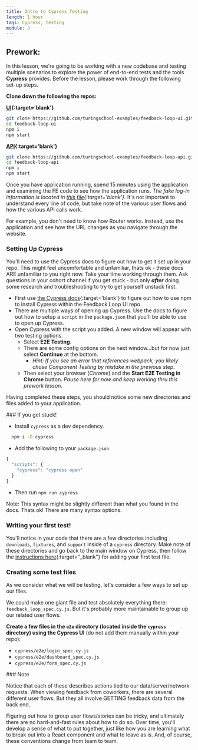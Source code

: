 ```yaml
---
title: Intro to Cypress Testing
length: 1 hour
tags: Cypress, testing
module: 3
---
```


## Prework:
In this lesson, we're going to be working with a new codebase and testing multiple scenarios to explore the power of end-to-end tests and the tools **Cypress** provides.  Before the lesson, please work through the following set-up steps.

**Clone down the following the repos:**

**[UI](https://github.com/turingschool-examples/feedback-loop-ui){:target='blank'}**
```bash
git clone https://github.com/turingschool-examples/feedback-loop-ui.git
cd feedback-loop-ui
npm i
npm start
```

**[API](https://github.com/turingschool-examples/feedback-loop-api){:target='blank'}**
```bash
git clone https://github.com/turingschool-examples/feedback-loop-api.git
cd feedback-loop-api
npm i
npm start
```

Once you have application running, spend 15 minutes using the application and examining the FE code to see how the application runs. *The fake log-in information is located in [this file](https://github.com/turingschool-examples/feedback-loop-api/blob/main/mockData/users.js){:target='blank'}.* It's not important to understand every line of code, but take note of the various user flows and how the various API calls work.

For example, you don't need to know how Router works. Instead, use the application and see how the URL changes as you navigate through the website.

### Setting Up Cypress
You'll need to use the Cypress docs to figure out how to get it set up in your repo.  This might feel uncomfortable and unfamiliar, thats ok - these docs ARE unfamiliar to you right now. Take your time working through them.  Ask questions in your cohort channel if you get stuck - but only ***after*** doing some research and troubleshooting to try to get yourself unstuck first.

* First use [the Cypress docs](https://docs.cypress.io/guides/getting-started/installing-cypress.html#Installing){:target='blank'} to figure out how to use npm to install Cypress within the Feedback Loop UI repo.
* There are multiple ways of opening up Cypress.  Use the docs to figure out how to setup a `script` in the `package.json` that you'll be able to use to open up Cypress.  
* Open Cypress with the script you added. A new window will appear with two testing options.  
  * Select **E2E Testing**.  
  * There are some config options on the next window...but for now just select **Continue** at the bottom.  
    * *Hint: If you see an error that references webpack, you likely chose Component Testing by mistake in the previous step.*
  * Then select your browser (*Chrome*) and the **Start E2E Testing in Chrome** button. *Pause here for now and keep working thru this prework lesson.*  

Having completed these steps, you should notice some new directories and files added to your application.

<section class="answer">
### If you get stuck!  

* Install `cypress` as a dev dependency.

```bash
  npm i -D cypress
```

* Add the following to your `package.json`

```js
{
  "scripts": {
    "cypress": "cypress open"
  }
}
```

* Then run `npm run cypress`

Note: This syntax might be slightly different than what you found in the docs. Thats ok! There are many syntax options.
</section>

### Writing your first test!
You'll notice in your code that there are a few directories including `downloads`, `fixtures`, and `support` inside of a `cypress` directory.  Make note of these directories and go back to the main window on Cypress, then follow the [instructions here](https://docs.cypress.io/guides/end-to-end-testing/writing-your-first-end-to-end-test#What-you-ll-learn){:target="_blank"} for adding your first test file.

### Creating some test files
As we consider what we will be testing, let's consider a few ways to set up our files.

We could make one giant file and test absolutely everything there: `feedback_loop_spec.cy.js`.  But it's probably more maintainable to group up our related user flows.

**Create a few files in the `e2e` directory (located inside the `cypress` directory) using the Cypress UI** (do not add them manually within your repo):
- `cypress/e2e/login_spec.cy.js`
- `cypress/e2e/dashboard_spec.cy.js`
- `cypress/e2e/form_spec.cy.js`

<section class="note">
### Note

Notice that each of these describes actions tied to our data/server/network requests. When viewing feedback from coworkers, there are several different user flows. But they all involve GETTING feedback data from the back end.

Figuring out how to group user flows/stories can be tricky, and ultimately there are no hard-and-fast rules about how to do so. Over time, you'll develop a sense of what to put together, just like how you are learning what to break out into a React component and what to leave as is. And, of course, these conventions change from team to team.
</section>

